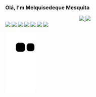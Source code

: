 ### Olá, I'm Melquisedeque Mesquita

<div align="center">
  <a href="https://github.com/MelquisedequeMesquita">
  <img height="180em" src="https://github-readme-stats.vercel.app/api?username=MelquisedequeMesquita&show_icons=true&theme=radical&include_all_commits=true&count_private=true"/>
  <img height="180em" src="https://github-readme-stats.vercel.app/api/top-langs/?username=MelquisedequeMesquita&layout=compact&langs_count=7&theme=radical"/>
</div>


<div> 
    <a href="https://t.me/BeetsTipsMelqui" target="_blank"><img src="https://img.shields.io/badge/Telegram-2CA5E0?style=for-the-badge&logo=telegram&logoColor=white" target="_blank"></a>
    <a href="mailto:contatomelquisedequemesquita@gmail.com" target="_blank"><img src="https://img.shields.io/badge/Gmail-D14836?style=for-the-badge&logo=gmail&logoColor=white" target="_blank"></a>
    <a href="https://www.facebook.com/profile.php?id=100079151390119" target="_blank"><img src="https://img.shields.io/badge/Facebook-1877F2?style=for-the-badge&logo=facebook&logoColor=white" target="_blank"></a>
    <a href="https://www.instagram.com/invites/contact/?i=vqst0sdkause&utm_content=o5uvxw4" target="_blank"><img src="https://img.shields.io/badge/Instagram-E4405F?style=for-the-badge&logo=instagram&logoColor=white" target="_blank"></a>
    <a href="https://twitter.com/_MelquisedequeM?t=t09S8LmRSuTUXoTjfnrS5A&s=09" target="_blank"><img src="https://img.shields.io/badge/Twitter-1DA1F2?style=for-the-badge&logo=twitter&logoColor=white" target="_blank"></a>
    <a href="https://www.linkedin.com/in/melquisedeque-mesquita-1b9a23204" target="_blank"><img src="https://img.shields.io/badge/LinkedIn-0077B5?style=for-the-badge&logo=linkedin&logoColor=white" target="_blank"></a>
    <a href="https://vm.tiktok.com/ZML5MCVEt/" target="_blank"><img src="https://img.shields.io/badge/TikTok-000000?style=for-the-badge&logo=tiktok&logoColor=white" target="_blank"></a>

   ![Snake animation](https://github.com/MelquisedequeMesquita/MelquisedequeMesquita/blob/output/github-contribution-grid-snake.svg)
   
</div>
   

